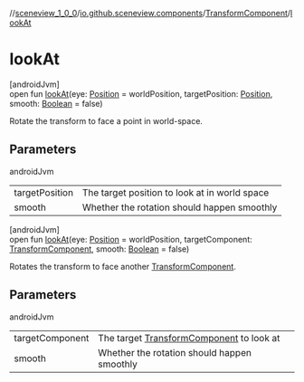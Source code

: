//[sceneview_1_0_0](../../../index.md)/[io.github.sceneview.components](../index.md)/[TransformComponent](index.md)/[lookAt](look-at.md)

# lookAt

[androidJvm]\
open fun [lookAt](look-at.md)(eye: [Position](../../io.github.sceneview.math/index.md#945960193%2FClasslikes%2F-602047187) = worldPosition, targetPosition: [Position](../../io.github.sceneview.math/index.md#945960193%2FClasslikes%2F-602047187), smooth: [Boolean](https://kotlinlang.org/api/latest/jvm/stdlib/kotlin/-boolean/index.html) = false)

Rotate the transform to face a point in world-space.

## Parameters

androidJvm

| | |
|---|---|
| targetPosition | The target position to look at in world space |
| smooth | Whether the rotation should happen smoothly |

[androidJvm]\
open fun [lookAt](look-at.md)(eye: [Position](../../io.github.sceneview.math/index.md#945960193%2FClasslikes%2F-602047187) = worldPosition, targetComponent: [TransformComponent](index.md), smooth: [Boolean](https://kotlinlang.org/api/latest/jvm/stdlib/kotlin/-boolean/index.html) = false)

Rotates the transform to face another [TransformComponent](index.md).

## Parameters

androidJvm

| | |
|---|---|
| targetComponent | The target [TransformComponent](index.md) to look at |
| smooth | Whether the rotation should happen smoothly |
